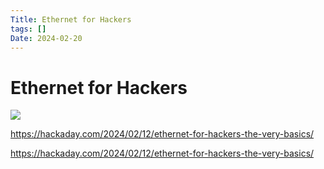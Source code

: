 ```yaml
---
Title: Ethernet for Hackers
tags: []
Date: 2024-02-20
---
```

# Ethernet for Hackers

![](Screenshot_20240220_154531_Kiwi%20Browser.jpg)

https://hackaday.com/2024/02/12/ethernet-for-hackers-the-very-basics/

https://hackaday.com/2024/02/12/ethernet-for-hackers-the-very-basics/